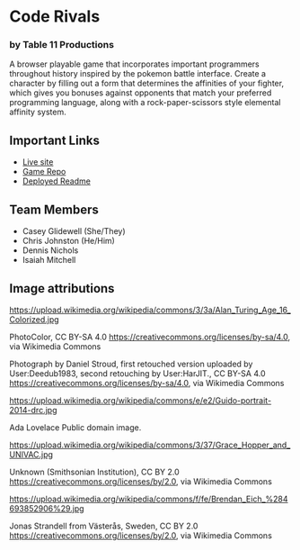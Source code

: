 # Code Rivals
### by Table 11 Productions

A browser playable game that incorporates important programmers throughout history inspired by the pokemon battle interface. Create a character by filling out a form that determines the affinities of your fighter, which gives you bonuses against opponents that match your preferred programming language, along with a rock-paper-scissors style elemental affinity system.

## Important Links

- [Live site](https://code-201-final-groupe.github.io/code-rivals/)
- [Game Repo](https://github.com/Code-201-Final-GroupE/code-rivals)
- [Deployed Readme](https://code-201-final-groupe.github.io/code-rivals/)

## Team Members

- Casey Glidewell (She/They)
- Chris Johnston (He/Him)
- Dennis Nichols  
- Isaiah Mitchell

## Image attributions

https://upload.wikimedia.org/wikipedia/commons/3/3a/Alan_Turing_Age_16_Colorized.jpg

PhotoColor, CC BY-SA 4.0 <https://creativecommons.org/licenses/by-sa/4.0>, via Wikimedia Commons

Photograph by Daniel Stroud, first retouched version uploaded by User:Deedub1983, second retouching by User:HarJIT., CC BY-SA 4.0 <https://creativecommons.org/licenses/by-sa/4.0>, via Wikimedia Commons

https://upload.wikimedia.org/wikipedia/commons/e/e2/Guido-portrait-2014-drc.jpg

Ada Lovelace
Public domain image.

https://upload.wikimedia.org/wikipedia/commons/3/37/Grace_Hopper_and_UNIVAC.jpg

Unknown (Smithsonian Institution), CC BY 2.0 <https://creativecommons.org/licenses/by/2.0>, via Wikimedia Commons

https://upload.wikimedia.org/wikipedia/commons/f/fe/Brendan_Eich_%284693852906%29.jpg

Jonas Strandell from Västerås, Sweden, CC BY 2.0 <https://creativecommons.org/licenses/by/2.0>, via Wikimedia Commons
